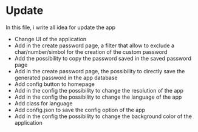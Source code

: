 # Update

In this file, i write all idea for update the app

- Change UI of the application
- Add in the create password page, a filter that allow to exclude a char/number/simbol for the creation of the custom password
- Add the possibility to copy the password saved in the saved password page
- Add in the create password page, the possibility to directly save the generated password in the app database 
- Add config button to homepage
- Add in the config the possibility to change the resolution of the app
- Add in the config the possibility to change the language of the app
- Add class for language
- Add config.json to save the config option of the app
- Add in the config the possibility to change the background color of the application
